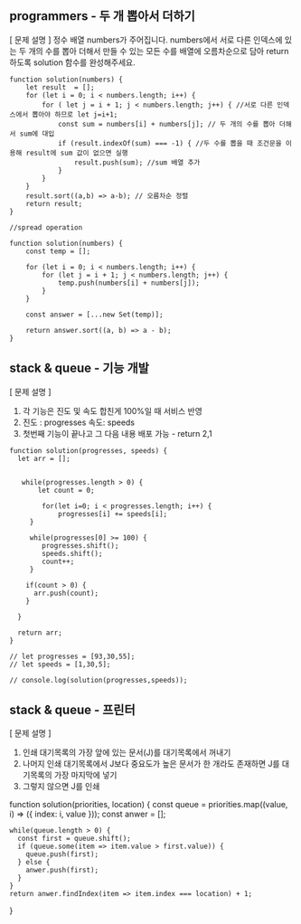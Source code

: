 ## programmers - 두 개 뽑아서 더하기

[ 문제 설명 ]
정수 배열 numbers가 주어집니다. numbers에서 서로 다른 인덱스에 있는 두 개의 수를 뽑아 더해서 만들 수 있는 모든 수를 배열에 오름차순으로 담아 return 하도록 solution 함수를 완성해주세요.

```
function solution(numbers) {
    let result  = [];
    for (let i = 0; i < numbers.length; i++) {
        for ( let j = i + 1; j < numbers.length; j++) { //서로 다른 인덱스에서 뽑아야 하므로 let j=i+1;
            const sum = numbers[i] + numbers[j]; // 두 개의 수를 뽑아 더해서 sum에 대입
            if (result.indexOf(sum) === -1) { //두 수를 뽑을 때 조건문을 이용해 result에 sum 값이 없으면 실행
                result.push(sum); //sum 배열 추가
            }
        }
    }
    result.sort((a,b) => a-b); // 오름차순 정렬
    return result;
}
```

```
//spread operation

function solution(numbers) {
    const temp = [];

    for (let i = 0; i < numbers.length; i++) {
        for (let j = i + 1; j < numbers.length; j++) {
            temp.push(numbers[i] + numbers[j]);
        }
    }

    const answer = [...new Set(temp)];

    return answer.sort((a, b) => a - b);
}
```

## stack & queue - 기능 개발


[ 문제 설명 ]  
1. 각 기능은 진도 및 속도 합친게 100%일 때 서비스 반영
2. 진도 : progresses 속도: speeds  
3. 첫번째 기능이 끝나고 그 다음 내용 배포 가능 - return 2,1



```
function solution(progresses, speeds) {
  let arr = [];
  

   while(progresses.length > 0) {
       let count = 0;
    
        for(let i=0; i < progresses.length; i++) {
            progresses[i] += speeds[i];
     }

     while(progresses[0] >= 100) {
        progresses.shift();
        speeds.shift();
        count++;
     }
        
    if(count > 0) {
      arr.push(count);
    }
        
  }

  return arr;
}

// let progresses = [93,30,55];
// let speeds = [1,30,5];

// console.log(solution(progresses,speeds));
```

## stack & queue - 프린터


[ 문제 설명 ]  
1. 인쇄 대기목록의 가장 앞에 있는 문서(J)를 대기목록에서 꺼내기
2. 나머지 인쇄 대기목록에서 J보다 중요도가 높은 문서가 한 개라도 존재하면 J를 대기목록의 가장 마지막에 넣기
3. 그렇지 않으면 J를 인쇄


function solution(priorities, location) {
    const queue = priorities.map((value, i) => ({ index: i, value }));
    const anwer = [];
  
    while(queue.length > 0) {
      const first = queue.shift();
      if (queue.some(item => item.value > first.value)) {
        queue.push(first);
      } else {
        anwer.push(first);
      }
    }
    return anwer.findIndex(item => item.index === location) + 1;
}



